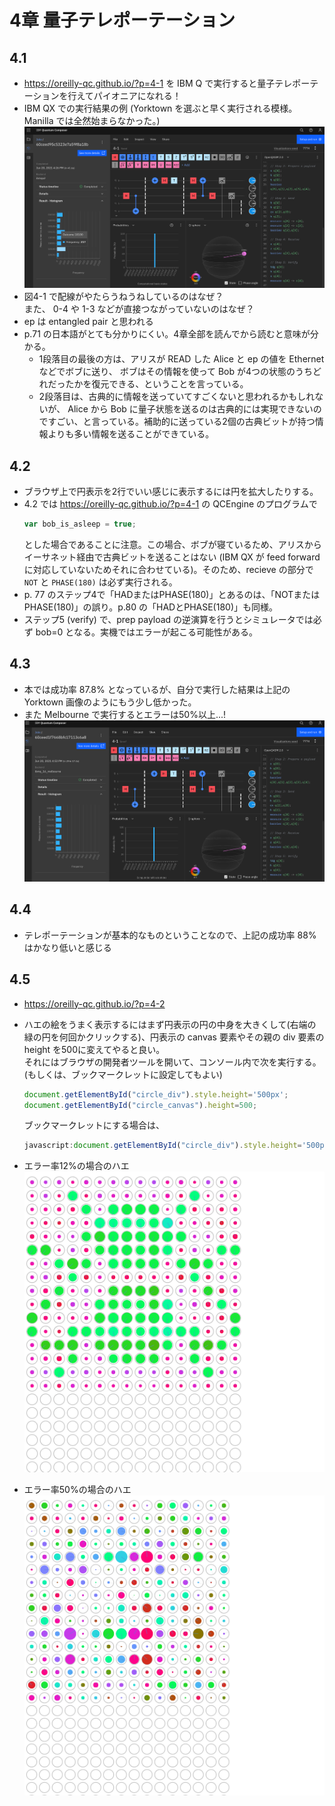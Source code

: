 # 4章 量子テレポーテーション

## 4.1

- <https://oreilly-qc.github.io/?p=4-1> を IBM Q で実行すると量子テレポーテーションを行えてパイオニアになれる！
- IBM QX での実行結果の例 (Yorktown を選ぶと早く実行される模様。Manilla では全然始まらなかった。)  
  ![Yorktown での実行結果](image/4-1_-_IBM_Quantum-Yorktown.png)
- 図4-1 で配線がやたらうねうねしているのはなぜ？  
  また、 0-4 や 1-3 などが直接つながっていないのはなぜ？
- ep は entangled pair と思われる
- p.71 の日本語がとても分かりにくい。4章全部を読んでから読むと意味が分かる。
  - 1段落目の最後の方は、アリスが READ した Alice と ep の値を Ethernet などでボブに送り、 ボブはその情報を使って Bob が4つの状態のうちどれだったかを復元できる、ということを言っている。
  - 2段落目は、古典的に情報を送っていてすごくないと思われるかもしれないが、 Alice から Bob に量子状態を送るのは古典的には実現できないのですごい、と言っている。補助的に送っている2個の古典ビットが持つ情報よりも多い情報を送ることができている。

## 4.2

- ブラウザ上で円表示を2行でいい感じに表示するには円を拡大したりする。
- 4.2 では <https://oreilly-qc.github.io/?p=4-1> の QCEngine のプログラムで  
  ```javascript
  var bob_is_asleep = true;
  ```
  とした場合であることに注意。この場合、ボブが寝ているため、アリスからイーサネット経由で古典ビットを送ることはない (IBM QX が feed forward に対応していないためそれに合わせている)。そのため、recieve の部分で `NOT` と `PHASE(180)` は必ず実行される。
- p. 77 のステップ4で「HADまたはPHASE(180)」とあるのは、「NOTまたはPHASE(180)」の誤り。p.80 の「HADとPHASE(180)」も同様。
- ステップ5 (verify) で、prep payload の逆演算を行うとシミュレータでは必ず bob=0 となる。実機ではエラーが起こる可能性がある。

## 4.3

- 本では成功率 87.8% となっているが、自分で実行した結果は上記の Yorktown 画像のようにもう少し低かった。
- また Melbourne で実行するとエラーは50%以上...!  
  ![Melbourne での実行結果](image/4-1_-_IBM_Quantum-Melbourne.png)

## 4.4

- テレポーテーションが基本的なものということなので、上記の成功率 88% はかなり低いと感じる

## 4.5

- <https://oreilly-qc.github.io/?p=4-2>
- ハエの絵をうまく表示するにはまず円表示の円の中身を大きくして(右端の緑の円を何回かクリックする)、円表示の canvas 要素やその親の div 要素の height を500に変えてやると良い。  
  それにはブラウザの開発者ツールを開いて、コンソール内で次を実行する。(もしくは、ブックマークレットに設定してもよい)  
  
  ```javascript
  document.getElementById("circle_div").style.height='500px';
  document.getElementById("circle_canvas").height=500;
  ```
  
  ブックマークレットにする場合は、
  
  ```javascript
  javascript:document.getElementById("circle_div").style.height='500px';document.getElementById("circle_canvas").height=500;
  ```
 
- エラー率12%の場合のハエ  
  ![エラー率12%の場合のハエ](image/fly_error0.12.png)
- エラー率50%の場合のハエ  
  ![エラー率50%の場合のハエ](image/fly_error0.5.png)
